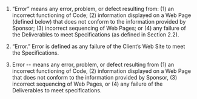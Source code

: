 1. “Error” means any error, problem, or defect resulting from: (1) an incorrect functioning of Code; (2) information displayed on a Web Page (defined below) that does not conform to the information provided by Sponsor; (3) incorrect sequencing of Web Pages; or (4) any failure of the Deliverables to meet Specifications (as defined in Section 2.2).

2. “Error.” Error is defined as any failure of the Client’s Web Site to meet the Specifications.

3. Error -- means any error, problem, or defect resulting from (1) an incorrect functioning of Code, (2) information displayed on a Web Page that does not conform to the information provided by Sponsor, (3) incorrect sequencing of Web Pages, or (4) any failure of the Deliverables to meet specifications.